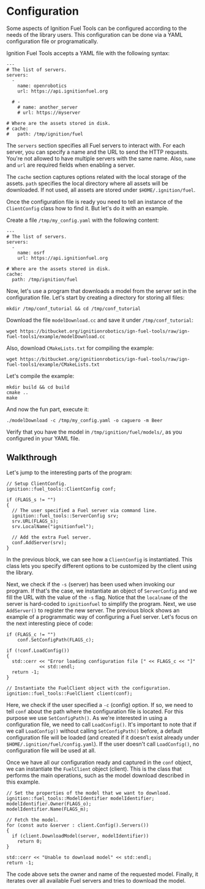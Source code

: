 Configuration
=============

Some aspects of Ignition Fuel Tools can be configured according to the needs of
the library users. This configuration can be done via a YAML configuration file
or programatically.

Ignition Fuel Tools accepts a YAML file with the following syntax:

```
---
# The list of servers.
servers:
  -
    name: openrobotics
    url: https://api.ignitionfuel.org

  # -
    # name: another_server
    # url: https://myserver

# Where are the assets stored in disk.
# cache:
#   path: /tmp/ignition/fuel
```

The `servers` section specifies all Fuel servers to interact with.
For each server, you can specify a name and the URL to send the HTTP requests.
You're not allowed to have multiple servers with the same name. Also, `name` and
`url` are required fields when enabling a server.

The `cache` section captures options related with the local storage of the
assets. `path` specifies the local directory where all assets will be
downloaded. If not used, all assets are stored under `$HOME/.ignition/fuel`.

Once the configuration file is ready you need to tell an instance of the
`ClientConfig` class how to find it. But let's do it with an example.

Create a file `/tmp/my_config.yaml` with the following content:

```
---
# The list of servers.
servers:
  -
    name: osrf
    url: https://api.ignitionfuel.org

# Where are the assets stored in disk.
cache:
  path: /tmp/ignition/fuel
```

Now, let's use a program that downloads a model from the server set in the
configuration file. Let's start by creating a directory for storing all files:

```
mkdir /tmp/conf_tutorial && cd /tmp/conf_tutorial
```

Download the file `modelDownload.cc` and save it under `/tmp/conf_tutorial`:

```
wget https://bitbucket.org/ignitionrobotics/ign-fuel-tools/raw/ign-fuel-tools1/example/modelDownload.cc
```

Also, download `CMakeLists.txt` for compiling the example:

```
wget https://bitbucket.org/ignitionrobotics/ign-fuel-tools/raw/ign-fuel-tools1/example/CMakeLists.txt
```

Let's compile the example:

```
mkdir build && cd build
cmake ..
make
```

And now the fun part, execute it:

```
./modelDownload -c /tmp/my_config.yaml -o caguero -m Beer
```

Verify that you have the model in `/tmp/ignition/fuel/models/`, as you
configured in your YAML file.


## Walkthrough

Let's jump to the interesting parts of the program:

```
// Setup ClientConfig.
ignition::fuel_tools::ClientConfig conf;

if (FLAGS_s != "")
{
  // The user specified a Fuel server via command line.
  ignition::fuel_tools::ServerConfig srv;
  srv.URL(FLAGS_s);
  srv.LocalName("ignitionfuel");

  // Add the extra Fuel server.
  conf.AddServer(srv);
}
```

In the previous block, we can see how a `ClientConfig` is instantiated. This
class lets you specify different options to be customized by the client using
the library.

Next, we check if the `-s` (server) has been used when invoking our program.
If that's the case, we instantiate an object of `ServerConfig` and we fill the
URL with the value of the `-s` flag. Notice that the `localname` of the server
is hard-coded to `ignitionfuel` to simplify the program. Next, we use
`AddServer()` to register the new server. The previous block shows an example
of a programmatic way of configuring a Fuel server. Let's focus on the next
interesting piece of code:

```
if (FLAGS_c != "")
    conf.SetConfigPath(FLAGS_c);

if (!conf.LoadConfig())
{
  std::cerr << "Error loading configuration file [" << FLAGS_c << "]"
            << std::endl;
  return -1;
}

// Instantiate the FuelClient object with the configuration.
ignition::fuel_tools::FuelClient client(conf);
```

Here, we check if the user specified a `-c` (config) option. If so, we need to
tell `conf` about the path where the configuration file is located. For this
purpose we use `SetConfigPath()`. As we're interested in using a configuration
file, we need to call `LoadConfig()`. It's important to note that if we call
`LoadConfig()` without calling `SetConfigPath()` before, a default configuration
file will be loaded (and created if it doesn't exist already under
`$HOME/.ignition/fuel/config.yaml`). If the user doesn't call `LoadConfig()`, no
configuration file will be used at all.

Once we have all our configuration ready and captured in the `conf` object,
we can instantiate the `FuelClient` object (client). This is the class that
performs the main operations, such as the model download described in this
example.

```
// Set the properties of the model that we want to download.
ignition::fuel_tools::ModelIdentifier modelIdentifier;
modelIdentifier.Owner(FLAGS_o);
modelIdentifier.Name(FLAGS_m);

// Fetch the model.
for (const auto &server : client.Config().Servers())
{
  if (client.DownloadModel(server, modelIdentifier))
    return 0;
}

std::cerr << "Unable to download model" << std::endl;
return -1;
```

The code above sets the owner and name of the requested model. Finally, it
iterates over all available Fuel servers and tries to download the model.
